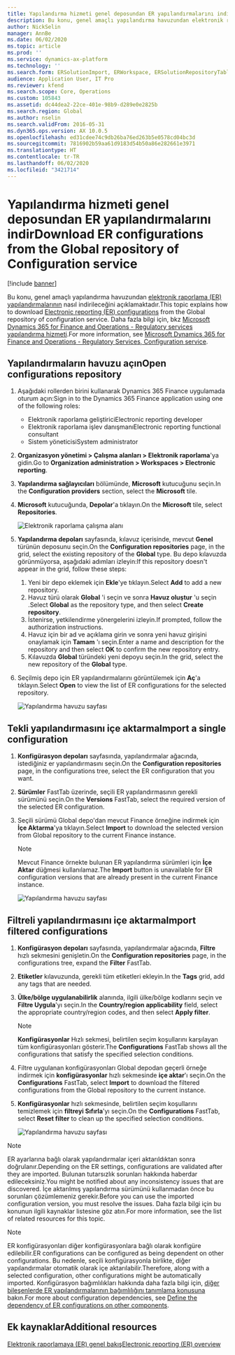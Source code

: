 ```yaml
---
title: Yapılandırma hizmeti genel deposundan ER yapılandırmalarını indir
description: Bu konu, genel amaçlı yapılandırma havuzundan elektronik raporlama (ER) yapılandırmalarının nasıl indirileceğini açıklamaktadır.
author: NickSelin
manager: AnnBe
ms.date: 06/02/2020
ms.topic: article
ms.prod: ''
ms.service: dynamics-ax-platform
ms.technology: ''
ms.search.form: ERSolutionImport, ERWorkspace, ERSolutionRepositoryTable
audience: Application User, IT Pro
ms.reviewer: kfend
ms.search.scope: Core, Operations
ms.custom: 105843
ms.assetid: dc44dea2-22ce-401e-98b9-d289e0e2825b
ms.search.region: Global
ms.author: nselin
ms.search.validFrom: 2016-05-31
ms.dyn365.ops.version: AX 10.0.5
ms.openlocfilehash: ed31cdee74c9db26ba76ed263b5e0578cd04bc3d
ms.sourcegitcommit: 7816902b59aa61d9183d54b50a86e282661e3971
ms.translationtype: HT
ms.contentlocale: tr-TR
ms.lasthandoff: 06/02/2020
ms.locfileid: "3421714"
---
```

# <a name="download-er-configurations-from-the-global-repository-of-configuration-service"></a><span data-ttu-id="b124a-103">Yapılandırma hizmeti genel deposundan ER yapılandırmalarını indir</span><span class="sxs-lookup"><span data-stu-id="b124a-103">Download ER configurations from the Global repository of Configuration service</span></span>

[!include [banner](../includes/banner.md)]

<span data-ttu-id="b124a-104">Bu konu, genel amaçlı yapılandırma havuzundan [elektronik raporlama (ER) yapılandırmalarının](general-electronic-reporting.md#Configuration) nasıl indirileceğini açıklamaktadır.</span><span class="sxs-lookup"><span data-stu-id="b124a-104">This topic explains how to download [Electronic reporting (ER) configurations](general-electronic-reporting.md#Configuration) from the Global repository of configuration service.</span></span> <span data-ttu-id="b124a-105">Daha fazla bilgi için, bkz [Microsoft Dynamics 365 for Finance and Operations - Regulatory services yapılandırma hizmeti](https://docs.microsoft.com/business-applications-release-notes/october18/dynamics365-finance-operations/regulatory-service-configuration).</span><span class="sxs-lookup"><span data-stu-id="b124a-105">For more information, see [Microsoft Dynamics 365 for Finance and Operations - Regulatory Services, Configuration service](https://docs.microsoft.com/business-applications-release-notes/october18/dynamics365-finance-operations/regulatory-service-configuration).</span></span>

## <a name="open-configurations-repository"></a><span data-ttu-id="b124a-106">Yapılandırmaların havuzu açın</span><span class="sxs-lookup"><span data-stu-id="b124a-106">Open configurations repository</span></span>

1. <span data-ttu-id="b124a-107">Aşağıdaki rollerden birini kullanarak Dynamics 365 Finance uygulamada oturum açın:</span><span class="sxs-lookup"><span data-stu-id="b124a-107">Sign in to the Dynamics 365 Finance application using one of the following roles:</span></span>

    - <span data-ttu-id="b124a-108">Elektronik raporlama geliştirici</span><span class="sxs-lookup"><span data-stu-id="b124a-108">Electronic reporting developer</span></span>
    - <span data-ttu-id="b124a-109">Elektronik raporlama işlev danışmanı</span><span class="sxs-lookup"><span data-stu-id="b124a-109">Electronic reporting functional consultant</span></span>
    - <span data-ttu-id="b124a-110">Sistem yöneticisi</span><span class="sxs-lookup"><span data-stu-id="b124a-110">System administrator</span></span>

2. <span data-ttu-id="b124a-111">**Organizasyon yönetimi > Çalışma alanları > Elektronik raporlama**'ya gidin.</span><span class="sxs-lookup"><span data-stu-id="b124a-111">Go to **Organization administration > Workspaces > Electronic reporting**.</span></span>
3. <span data-ttu-id="b124a-112">**Yapılandırma sağlayıcıları** bölümünde, **Microsoft** kutucuğunu seçin.</span><span class="sxs-lookup"><span data-stu-id="b124a-112">In the **Configuration providers** section, select the **Microsoft** tile.</span></span>
3. <span data-ttu-id="b124a-113">**Microsoft** kutucuğunda, **Depolar**'a tıklayın.</span><span class="sxs-lookup"><span data-stu-id="b124a-113">On the **Microsoft** tile, select **Repositories**.</span></span>

    ![Elektronik raporlama çalışma alanı](./media/er-download-configurations-global-repo-er-workspace.png)

4. <span data-ttu-id="b124a-115">**Yapılandırma depoları** sayfasında, kılavuz içerisinde, mevcut **Genel** türünün deposunu seçin.</span><span class="sxs-lookup"><span data-stu-id="b124a-115">On the **Configuration repositories** page, in the grid, select the existing repository of the **Global** type.</span></span> <span data-ttu-id="b124a-116">Bu depo kılavuzda görünmüyorsa, aşağıdaki adımları izleyin:</span><span class="sxs-lookup"><span data-stu-id="b124a-116">If this repository doesn't appear in the grid, follow these steps:</span></span>

    1. <span data-ttu-id="b124a-117">Yeni bir depo eklemek için **Ekle**'ye tıklayın.</span><span class="sxs-lookup"><span data-stu-id="b124a-117">Select **Add** to add a new repository.</span></span>
    2. <span data-ttu-id="b124a-118">Havuz türü olarak **Global** 'i seçin ve sonra **Havuz oluştur** 'u seçin .</span><span class="sxs-lookup"><span data-stu-id="b124a-118">Select **Global** as the repository type, and then select **Create repository**.</span></span>
    3. <span data-ttu-id="b124a-119">İstenirse, yetkilendirme yönergelerini izleyin.</span><span class="sxs-lookup"><span data-stu-id="b124a-119">If prompted, follow the authorization instructions.</span></span>
    4. <span data-ttu-id="b124a-120">Havuz için bir ad ve açıklama girin ve sonra yeni havuz girişini onaylamak için **Tamam** 'ı seçin.</span><span class="sxs-lookup"><span data-stu-id="b124a-120">Enter a name and description for the repository and then select **OK** to confirm the new repository entry.</span></span>
    5. <span data-ttu-id="b124a-121">Kılavuzda **Global** türündeki yeni depoyu seçin.</span><span class="sxs-lookup"><span data-stu-id="b124a-121">In the grid, select the new repository of the **Global** type.</span></span>

5. <span data-ttu-id="b124a-122">Seçilmiş depo için ER yapılandırmalarını görüntülemek için **Aç**'a tıklayın.</span><span class="sxs-lookup"><span data-stu-id="b124a-122">Select **Open** to view the list of ER configurations for the selected repository.</span></span>

    ![Yapılandırma havuzu sayfası](./media/er-download-configurations-global-repo-repositories-list.png)

## <a name="import-a-single-configuration"></a><span data-ttu-id="b124a-124">Tekli yapılandırmasını içe aktarma</span><span class="sxs-lookup"><span data-stu-id="b124a-124">Import a single configuration</span></span>

1. <span data-ttu-id="b124a-125">**Konfigürasyon depoları** sayfasında, yapılandırmalar ağacında, istediğiniz er yapılandırmasını seçin.</span><span class="sxs-lookup"><span data-stu-id="b124a-125">On the **Configuration repositories** page, in the configurations tree, select the ER configuration that you want.</span></span>
2. <span data-ttu-id="b124a-126">**Sürümler** FastTab üzerinde, seçili ER yapılandırmasının gerekli sürümünü seçin.</span><span class="sxs-lookup"><span data-stu-id="b124a-126">On the **Versions** FastTab, select the required version of the selected ER configuration.</span></span>
3. <span data-ttu-id="b124a-127">Seçili sürümü Global depo'dan mevcut Finance örneğine indirmek için **İçe Aktarma**'ya tıklayın.</span><span class="sxs-lookup"><span data-stu-id="b124a-127">Select **Import** to download the selected version from Global repository to the current Finance instance.</span></span>

    > [!NOTE]
    > <span data-ttu-id="b124a-128">Mevcut Finance örnekte bulunan ER yapılandırma sürümleri için **İçe Aktar** düğmesi kullanılamaz.</span><span class="sxs-lookup"><span data-stu-id="b124a-128">The **Import** button is unavailable for ER configuration versions that are already present in the current Finance instance.</span></span>

    ![Yapılandırma havuzu sayfası](./media/er-download-configurations-global-repo-repository-content.png)

## <a name="import-filtered-configurations"></a><span data-ttu-id="b124a-130">Filtreli yapılandırmasını içe aktarma</span><span class="sxs-lookup"><span data-stu-id="b124a-130">Import filtered configurations</span></span>

1. <span data-ttu-id="b124a-131">**Konfigürasyon depoları** sayfasında, yapılandırmalar ağacında, **Filtre** hızlı sekmesini genişletin.</span><span class="sxs-lookup"><span data-stu-id="b124a-131">On the **Configuration repositories** page, in the configurations tree, expand the **Filter** FastTab.</span></span>
2. <span data-ttu-id="b124a-132">**Etiketler** kılavuzunda, gerekli tüm etiketleri ekleyin.</span><span class="sxs-lookup"><span data-stu-id="b124a-132">In the **Tags** grid, add any tags that are needed.</span></span>
3. <span data-ttu-id="b124a-133">**Ülke/bölge uygulanabilirlik** alanında, ilgili ülke/bölge kodlarını seçin ve **Filtre Uygula**'yı seçin.</span><span class="sxs-lookup"><span data-stu-id="b124a-133">In the **Country/region applicability** field, select the appropriate country/region codes, and then select  **Apply filter**.</span></span>

    > [!NOTE]
    > <span data-ttu-id="b124a-134">**Konfigürasyonlar** Hızlı sekmesi, belirtilen seçim koşullarını karşılayan tüm konfigürasyonları gösterir.</span><span class="sxs-lookup"><span data-stu-id="b124a-134">The **Configurations** FastTab shows all the configurations that satisfy the specified selection conditions.</span></span>

4. <span data-ttu-id="b124a-135">Filtre uygulanan konfigürasyonları Global depodan geçerli örneğe indirmek için **konfigürasyonlar** hızlı sekmesinde **içe aktar**'ı seçin.</span><span class="sxs-lookup"><span data-stu-id="b124a-135">On the **Configurations** FastTab, select **Import** to download the filtered configurations from the Global repository to the current instance.</span></span>
5. <span data-ttu-id="b124a-136">**Konfigürasyonlar** hızlı sekmesinde, belirtilen seçim koşullarını temizlemek için **filtreyi Sıfırla**'yı seçin.</span><span class="sxs-lookup"><span data-stu-id="b124a-136">On the **Configurations** FastTab, select **Reset filter** to clean up the specified selection conditions.</span></span>

    ![Yapılandırma havuzu sayfası](./media/er-download-configurations-global-repo-filtered-configurations.png)

> [!NOTE]
> <span data-ttu-id="b124a-138">ER ayarlarına bağlı olarak yapılandırmalar içeri aktarıldıktan sonra doğrulanır.</span><span class="sxs-lookup"><span data-stu-id="b124a-138">Depending on the ER settings, configurations are validated after they are imported.</span></span> <span data-ttu-id="b124a-139">Bulunan tutarsızlık sorunları hakkında haberdar edileceksiniz.</span><span class="sxs-lookup"><span data-stu-id="b124a-139">You might be notified about any inconsistency issues that are discovered.</span></span> <span data-ttu-id="b124a-140">İçe aktarılmış yapılandırma sürümünü kullanmadan önce bu sorunları çözümlemeniz gerekir.</span><span class="sxs-lookup"><span data-stu-id="b124a-140">Before you can use the imported configuration version, you must resolve the issues.</span></span> <span data-ttu-id="b124a-141">Daha fazla bilgi için bu konunun ilgili kaynaklar listesine göz atın.</span><span class="sxs-lookup"><span data-stu-id="b124a-141">For more information, see the list of related resources for this topic.</span></span>

> [!NOTE]
> <span data-ttu-id="b124a-142">ER konfigürasyonları diğer konfigürasyonlara bağlı olarak konfigüre edilebilir.</span><span class="sxs-lookup"><span data-stu-id="b124a-142">ER configurations can be configured as being dependent on other configurations.</span></span> <span data-ttu-id="b124a-143">Bu nedenle, seçili konfigürasyonla birlikte, diğer yapılandırmalar otomatik olarak içe aktarılabilir.</span><span class="sxs-lookup"><span data-stu-id="b124a-143">Therefore, along with a selected configuration, other configurations might be automatically imported.</span></span> <span data-ttu-id="b124a-144">Konfigürasyon bağımlılıkları hakkında daha fazla bilgi için, [diğer bileşenlerde ER yapılandırmalarının bağımlılığını tanımlama konusuna](tasks/er-define-dependency-er-configurations-from-other-components-july-2017.md) bakın.</span><span class="sxs-lookup"><span data-stu-id="b124a-144">For more about configuration dependencies, see [Define the dependency of ER configurations on other components](tasks/er-define-dependency-er-configurations-from-other-components-july-2017.md).</span></span>

## <a name="additional-resources"></a><span data-ttu-id="b124a-145">Ek kaynaklar</span><span class="sxs-lookup"><span data-stu-id="b124a-145">Additional resources</span></span>

[<span data-ttu-id="b124a-146">Elektronik raporlamaya (ER) genel bakış</span><span class="sxs-lookup"><span data-stu-id="b124a-146">Electronic reporting (ER) overview</span></span>](general-electronic-reporting.md)
